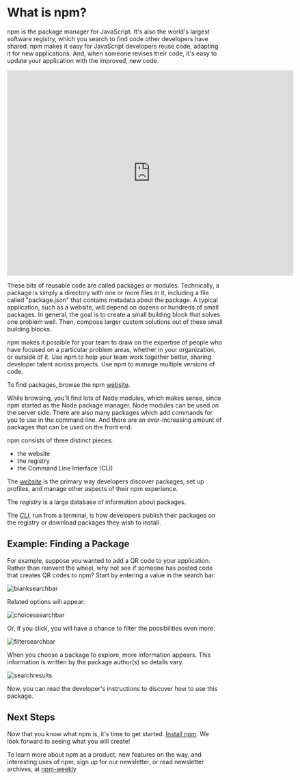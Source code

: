 <!--
title: 01 - What is npm?
featured: true
-->

# What is npm?

npm is the package manager for JavaScript. It's also the world's largest software registry, which you search to find code other developers have shared. npm makes it easy for JavaScript developers reuse code, adapting it for new applications. And, when someone revises their code, it's easy to update your application with the improved, new code. 

<iframe width="670" height="480" src="https://www.youtube.com/embed/x03fjb2VlGY" frameborder="0" allowfullscreen></iframe>
  
These bits of reusable code are called packages or modules. Technically, a package is simply a directory with one or more files in it, including a file called "package.json" that contains metadata about the package. A typical application, such as a website, will depend on dozens or hundreds of small packages. In general, the goal is to create a small building block that solves one problem well. Then, compose larger custom solutions out of these small building blocks.
  
npm makes it possible for your team to draw on the expertise of people who have focused on a particular problem areas, whether in your organization, or outside of it. Use npm to help your team work together better, sharing developer talent across projects. Use npm to manage multiple versions of code.
  
To find packages, browse the npm [website](https://www.npmjs.com). 

While browsing, you'll find lots of Node modules, which makes sense, since npm started as the Node package manager. Node modules can be used on the server side. There are also many packages which add commands for you to use in the command line. And there are an ever-increasing amount of packages that can be used on the front end.
 
npm consists of three distinct pieces: 
 
*  the website
*  the registry
*  the Command Line Interface (CLI)

The [*website*](https://npmjs.com) is the primary way developers discover packages, set up profiles, and manage other aspects of their npm experience.

The *registry* is a large database of information about packages.

The [*CLI*](https://docs.npmjs.com/cli/npm), run from a terminal, is how developers publish their packages on the registry or download packages they wish to install. 
 
## Example: Finding a Package

For example, suppose you wanted to add a QR code to your application. Rather than reinvent the wheel, why not see if someone has posted code that creates QR codes to npm? Start by entering a value in the search bar:

![blanksearchbar](/images/search-bar-qr-scanner-what-is-npm.png)

Related options will appear:

![choicessearchbar](/images/search-results-qr-what-is-npm.png)

Or, if you click, you will have a chance to filter the possibilities even more:

![filtersearchbar](/images/search-qr-what-is-npm.png)

When you choose a package to explore, more information appears. This information is written by the package author(s) so details vary. 

![searchresults](/images/page-results-qr-scanner-what-is-npm.png)

Now, you can read the developer's instructions to discover how to use this package. 

## Next Steps

Now that you know what npm is, it's time to get started.  [Install npm](https://docs.npmjs.com/getting-started/installing-node). We look forward to seeing what you will create! 

To learn more about npm as a product, new features on the way, and interesting uses of npm, sign up for our newsletter, or read newsletter archives, at [npm-weekly](https://www.npmjs.com/npm-weekly)